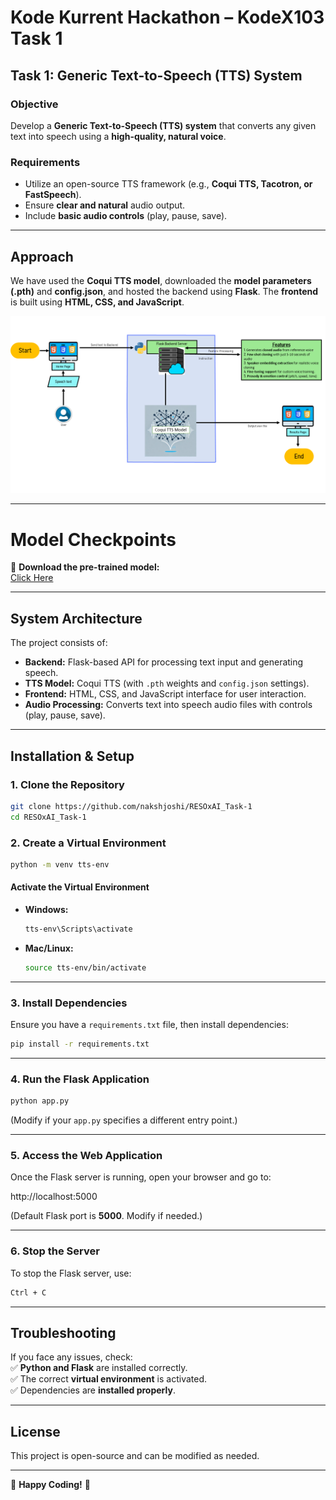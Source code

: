 # **Kode Kurrent Hackathon – KodeX103 Task 1**  
## **Task 1: Generic Text-to-Speech (TTS) System**  

### **Objective**  
Develop a **Generic Text-to-Speech (TTS) system** that converts any given text into speech using a **high-quality, natural voice**.  

### **Requirements**  
- Utilize an open-source TTS framework (e.g., **Coqui TTS, Tacotron, or FastSpeech**).  
- Ensure **clear and natural** audio output.  
- Include **basic audio controls** (play, pause, save).  

---

## **Approach**  
We have used the **Coqui TTS model**, downloaded the **model parameters (.pth)** and **config.json**, and hosted the backend using **Flask**. The **frontend** is built using **HTML, CSS, and JavaScript**.  

![System Design](https://github.com/nakshjoshi/RESOxAI_Task-1/blob/main/System_Design.png)





---

# **Model Checkpoints**  
👝 **Download the pre-trained model:**  
[Click Here](https://drive.google.com/file/d/1GfbKO41Zb_6EhWpRzPRJZgVUJK8CuQsK/view?usp=sharing)  

---

## **System Architecture**  
The project consists of:  
- **Backend:** Flask-based API for processing text input and generating speech.  
- **TTS Model:** Coqui TTS (with `.pth` weights and `config.json` settings).  
- **Frontend:** HTML, CSS, and JavaScript interface for user interaction.  
- **Audio Processing:** Converts text into speech audio files with controls (play, pause, save).  

---

## **Installation & Setup**  

### **1. Clone the Repository**  
```bash  
git clone https://github.com/nakshjoshi/RESOxAI_Task-1  
cd RESOxAI_Task-1  
```

### **2. Create a Virtual Environment**  
```bash  
python -m venv tts-env  
```

#### **Activate the Virtual Environment**  
- **Windows:**  
  ```bash  
  tts-env\Scripts\activate  
  ```
- **Mac/Linux:**  
  ```bash  
  source tts-env/bin/activate  
  ```

---

### **3. Install Dependencies**  
Ensure you have a `requirements.txt` file, then install dependencies:  
```bash  
pip install -r requirements.txt  
```

---

### **4. Run the Flask Application**  
```bash  
python app.py  
```
(Modify if your `app.py` specifies a different entry point.)  

---

### **5. Access the Web Application**  
Once the Flask server is running, open your browser and go to:  

http://localhost:5000  

(Default Flask port is **5000**. Modify if needed.)  

---



### **6. Stop the Server**  
To stop the Flask server, use:  
```bash  
Ctrl + C  
```

---

## **Troubleshooting**  
If you face any issues, check:  
✅ **Python and Flask** are installed correctly.  
✅ The correct **virtual environment** is activated.  
✅ Dependencies are **installed properly**.  

---

## **License**  
This project is open-source and can be modified as needed.  

---

🚀 **Happy Coding!** 🚀  
